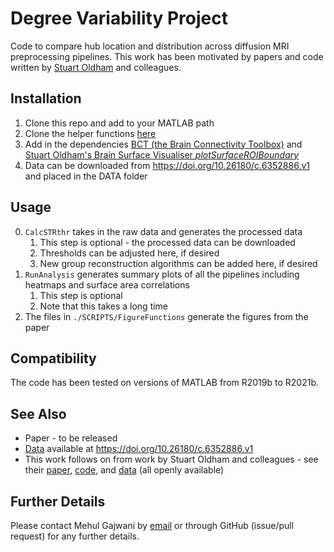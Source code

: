 # Degree Variability Project

Code to compare hub location and distribution across diffusion MRI preprocessing pipelines.
This work has been motivated by papers and code written by [Stuart Oldham](https://scholar.google.com.au/citations?hl=en&user=jj5dZe0AAAAJ&view_op=list_works&sortby=pubdate) and colleagues.

## Installation
1. Clone this repo and add to your MATLAB path
2. Clone the helper functions [here](https://github.com/magnesium2400/nihelp)
3. Add in the dependencies [BCT (the Brain Connectivity Toolbox)](https://sites.google.com/site/bctnet/) and [Stuart Oldham's Brain Surface Visualiser _plotSurfaceROIBoundary_](https://github.com/StuartJO/plotSurfaceROIBoundary)
4. Data can be downloaded from https://doi.org/10.26180/c.6352886.v1 and placed in the DATA folder

## Usage
0. `CalcSTRthr` takes in the raw data and generates the processed data
	1. This step is optional - the processed data can be downloaded
	2. Thresholds can be adjusted here, if desired
	3. New group reconstruction algorithms can be added here, if desired
1. `RunAnalysis` generates summary plots of all the pipelines including heatmaps and surface area correlations
	1. This step is optional
	2. Note that this takes a long time
2. The files in `./SCRIPTS/FigureFunctions` generate the figures from the paper

## Compatibility
The code has been tested on versions of MATLAB from R2019b to R2021b.

## See Also
- Paper - to be released
- [Data](https://doi.org/10.26180/c.6352886.v1) available at https://doi.org/10.26180/c.6352886.v1
- This work follows on from work by Stuart Oldham and colleagues - see their [paper](https://www.sciencedirect.com/science/article/pii/S1053811920307382), [code](https://github.com/BMHLab/MotionStructuralConnectivity), and [data](https://doi.org/10.26180/5e7313d012cee) (all openly available)

## Further Details
Please contact Mehul Gajwani by [email](mailto:mehul.gajwani1@monash.edu) or through GitHub (issue/pull request) for any further details.
